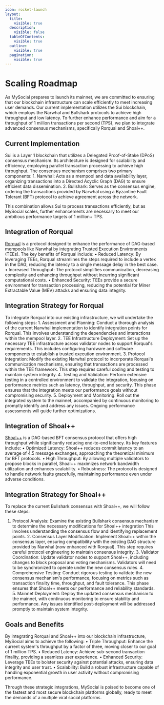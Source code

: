 ```yaml
---
icon: rocket-launch
layout:
  title:
    visible: true
  description:
    visible: false
  tableOfContents:
    visible: true
  outline:
    visible: true
  pagination:
    visible: true
---
```


# Scaling Roadmap

As MySocial prepares to launch its mainnet, we are committed to ensuring that our blockchain infrastructure can scale efficiently to meet increasing user demands. Our current implementation utilizes the Sui blockchain, which employs the Narwhal and Bullshark protocols to achieve high throughput and low latency. To further enhance performance and aim for a throughput of 1 million transactions per second (TPS), we plan to integrate advanced consensus mechanisms, specifically Rorqual and Shoal++.

## Current Implementation

Sui is a Layer 1 blockchain that utilizes a Delegated Proof-of-Stake (DPoS) consensus mechanism. Its architecture is designed for scalability and efficiency, employing parallel transaction processing to achieve high throughput. The consensus mechanism comprises two primary components:
	1.	Narwhal: Acts as a mempool and data availability layer, organizing transactions into a Directed Acyclic Graph (DAG) to ensure efficient data dissemination.
	2.	Bullshark: Serves as the consensus engine, ordering the transactions provided by Narwhal using a Byzantine Fault Tolerant (BFT) protocol to achieve agreement across the network.

This combination allows Sui to process transactions efficiently, but as MySocial scales, further enhancements are necessary to meet our ambitious performance targets of 1 million+ TPS.

## Integration of Rorqual

[Rorqual](https://arxiv.org/html/2408.14099v1) is a protocol designed to enhance the performance of DAG-based mempools like Narwhal by integrating Trusted Execution Environments (TEEs). The key benefits of Rorqual include:
	•	Reduced Latency: By leveraging TEEs, Rorqual streamlines the steps required to include a vertex in the DAG, reducing the latency to a single message delay in the best case.
	•	Increased Throughput: The protocol simplifies communication, decreasing complexity and enhancing throughput without incurring significant computational costs.
	•	Enhanced Security: TEEs provide a secure environment for transaction processing, reducing the potential for Miner Extractable Value (MEV) attacks and ensuring data integrity.

## Integration Strategy for Rorqual

To integrate Rorqual into our existing infrastructure, we will undertake the following steps:
	1.	Assessment and Planning: Conduct a thorough analysis of the current Narwhal implementation to identify integration points for Rorqual. This involves understanding the dependencies and interactions within the mempool layer.
	2.	TEE Infrastructure Deployment: Set up the necessary TEE infrastructure across validator nodes to support Rorqual's requirements. This includes configuring hardware and software components to establish a trusted execution environment.
	3.	Protocol Integration: Modify the existing Narwhal protocol to incorporate Rorqual's communication mechanisms, ensuring that transactions are processed within the TEE framework. This step requires careful coding and testing to maintain system integrity.
	4.	Testing and Validation: Perform extensive testing in a controlled environment to validate the integration, focusing on performance metrics such as latency, throughput, and security. This phase ensures that the integration meets our performance goals without compromising security.
	5.	Deployment and Monitoring: Roll out the integrated system to the mainnet, accompanied by continuous monitoring to promptly identify and address any issues. Ongoing performance assessments will guide further optimizations.

## Integration of Shoal++

[Shoal++](https://arxiv.org/abs/2405.20488) is a DAG-based BFT consensus protocol that offers high throughput while significantly reducing end-to-end latency. Its key features include:
	•	Optimized Latency: Shoal++ reduces commit latency to an average of 4.5 message exchanges, approaching the theoretical minimum for BFT protocols.
	•	High Throughput: By allowing multiple validators to propose blocks in parallel, Shoal++ maximizes network bandwidth utilization and enhances scalability.
	•	Robustness: The protocol is designed to handle network faults gracefully, maintaining performance even under adverse conditions.

## Integration Strategy for Shoal++

To replace the current Bullshark consensus with Shoal++, we will follow these steps:
1.	Protocol Analysis: Examine the existing Bullshark consensus mechanism to determine the necessary modifications for Shoal++ integration This involves understanding the consensus flow and identifying replacement points.
	2.	Consensus Layer Modification: Implement Shoal++ within the consensus layer, ensuring compatibility with the existing DAG structure provided by Narwhal (now enhanced with Rorqual). This step requires careful protocol engineering to maintain consensus integrity.
	3.	Validator Coordination: Update validator nodes to support Shoal++, including changes to block proposal and voting mechanisms. Validators will need to be synchronized to operate under the new consensus rules.
	4.	Comprehensive Testing: Conduct rigorous testing to validate the new consensus mechanism's performance, focusing on metrics such as transaction finality time, throughput, and fault tolerance. This phase ensures that Shoal++ meets our performance and reliability standards.
	5.	Mainnet Deployment: Deploy the updated consensus mechanism to the mainnet, with continuous monitoring to ensure stability and performance. Any issues identified post-deployment will be addressed promptly to maintain system integrity.

## Goals and Benefits

By integrating Rorqual and Shoal++ into our blockchain infrastructure, MySocial aims to achieve the following:
	•	Triple Throughput: Enhance the current system's throughput by a factor of three, moving closer to our goal of 1 million TPS.
	•	Reduced Latency: Achieve sub-second transaction finality, providing a seamless user experience.
	•	Enhanced Security: Leverage TEEs to bolster security against potential attacks, ensuring data integrity and user trust.
	•	Scalability: Build a robust infrastructure capable of handling exponential growth in user activity without compromising performance.

Through these strategic integrations, MySocial is poised to become one of the fastest and most secure blockchain platforms globally, ready to meet the demands of a multiple viral social platforms.